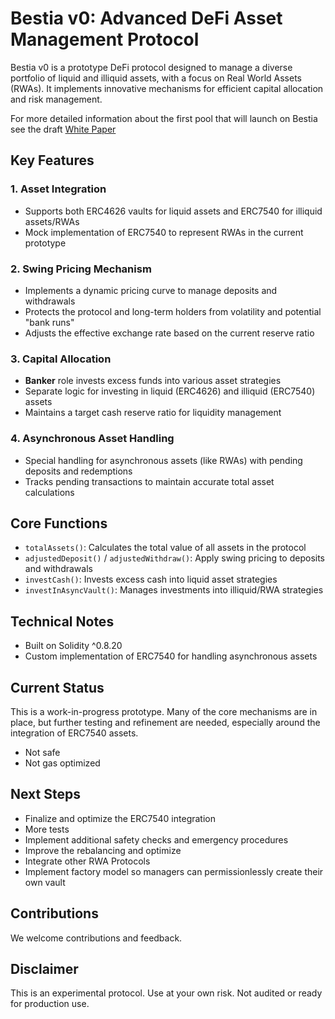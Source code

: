 # Bestia v0: Advanced DeFi Asset Management Protocol

Bestia v0 is a prototype DeFi protocol designed to manage a diverse portfolio of liquid and illiquid assets, with a focus on Real World Assets (RWAs). It implements innovative mechanisms for efficient capital allocation and risk management.

For more detailed information about the first pool that will launch on Bestia see the draft [White Paper](https://www.notion.so/punia/USDB-Whitepaper-WIP-External-a69ffd38e05f47999c1874fe8cf8a0b6)

## Key Features

### 1. Asset Integration
- Supports both ERC4626 vaults for liquid assets and ERC7540 for illiquid assets/RWAs
- Mock implementation of ERC7540 to represent RWAs in the current prototype

### 2. Swing Pricing Mechanism
- Implements a dynamic pricing curve to manage deposits and withdrawals
- Protects the protocol and long-term holders from volatility and potential "bank runs"
- Adjusts the effective exchange rate based on the current reserve ratio

### 3.  Capital Allocation
- **Banker** role invests excess funds into various asset strategies
- Separate logic for investing in liquid (ERC4626) and illiquid (ERC7540) assets
- Maintains a target cash reserve ratio for liquidity management

### 4. Asynchronous Asset Handling
- Special handling for asynchronous assets (like RWAs) with pending deposits and redemptions
- Tracks pending transactions to maintain accurate total asset calculations

## Core Functions

- `totalAssets()`: Calculates the total value of all assets in the protocol
- `adjustedDeposit()` / `adjustedWithdraw()`: Apply swing pricing to deposits and withdrawals
- `investCash()`: Invests excess cash into liquid asset strategies
- `investInAsyncVault()`: Manages investments into illiquid/RWA strategies

## Technical Notes

- Built on Solidity ^0.8.20
- Custom implementation of ERC7540 for handling asynchronous assets

## Current Status

This is a work-in-progress prototype. Many of the core mechanisms are in place, but further testing and refinement are needed, especially around the integration of ERC7540 assets.

- Not safe
- Not gas optimized

## Next Steps

- Finalize and optimize the ERC7540 integration
- More tests
- Implement additional safety checks and emergency procedures
- Improve the rebalancing and optimize
- Integrate other RWA Protocols
- Implement factory model so managers can permissionlessly create their own vault

## Contributions

We welcome contributions and feedback. 

## Disclaimer

This is an experimental protocol. Use at your own risk. Not audited or ready for production use.
